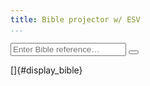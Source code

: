 ```yaml
---
title: Bible projector w/ ESV
...
```


<!-- https://stackoverflow.com/a/4033310/5769446 -->
<script type="text/JavaScript">
    function showBible(){
        var xmlHttp = new XMLHttpRequest();
        var ref = document.getElementById("bible-ref").value;
        const url='https://api.esv.org/v3/passage/html/?q=' + ref;
        xmlHttp.open( "GET", url, false ); // false for synchronous request
        xmlHttp.setRequestHeader('Authorization', 'Token 448c252493e8d8edc58a2538f297db52b772963f');
        xmlHttp.send( null );
        display_bible.innerHTML=  JSON.parse(xmlHttp.responseText).passages;
    }
</script>

<input type="text" placeholder="Enter Bible reference&hellip;" name="search" id="bible-ref">
<button type="button" onclick="showBible()" id="bible-click"><i class="fa fa-search"></i></button>

[]{#display_bible}

<!-- https://www.w3schools.com/howto/howto_js_trigger_button_enter.asp -->
<script type="text/JavaScript">
    var input = document.getElementById("bible-ref");
    input.addEventListener("keyup", function(event) {
            if (event.keyCode === 13) {
            event.preventDefault();
            document.getElementById("bible-click").click();
            }
        }
    );
</script>
